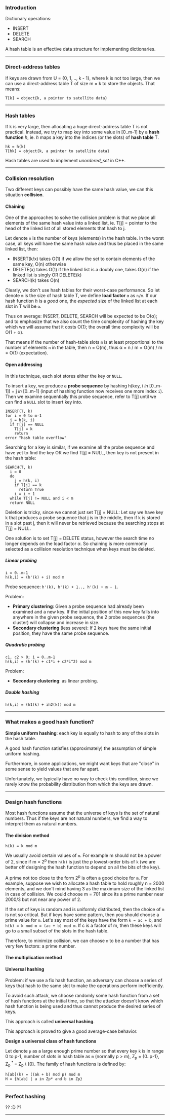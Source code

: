 ### Introduction

Dictionary operations:
  - INSERT
  - DELETE
  - SEARCH

A hash table is an effective data structure for implementing dictionaries.

---

### Direct-address tables

If keys are drawn from U = {0, 1, .., k - 1}, where k is not too large, then we can use a direct-address table T of size m = k to store the objects. That means:

```
T[k] = object{k, a pointer to satellite data}
```

---

### Hash tables

If k is very large, then allocating a huge direct-address table T is not practical. Instead, we try to map key into some value in [0..m-1] by a **hash function** _h_, ie. _h_ maps a key into the indices (or the slots) of **hash table** T.

```
hk = h(k)
T[hk] = object{k, a pointer to satellite data}
```

Hash tables are used to implement _unordered_set_ in C++.

---

### Collision resolution

Two different keys can possibly have the same hash value, we can this situation **collision**.

#### Chaining

One of the approaches to solve the collision problem is that we place all elements of the same hash value into a linked list, ie. T[j] = pointer to the head of the linked list of all stored elements that hash to j.

Let denote `n` is the number of keys (elements) in the hash table. In the worst case, all keys will have the same hash value and thus be placed in the same linked list, then:

  - INSERT(k/x) takes O(1) if we allow the set to contain elements of the same key, O(n) otherwise
  - DELETE(x) takes O(1) if the linked list is a doubly one, takes O(n) if the linked list is singly OR DELETE(k)
  - SEARCH(k) takes O(n)

Clearly, we don't use hash tables for their worst-case performance. So let denote `m` is the size of hash table T, we define **load factor** `α` as `n/m`. If our hash function _h_ is a _good_ one, the _expected_ size of the linked list at each slot in T will be `α`.

Thus on average: INSERT, DELETE, SEARCH will be expected to be O(α); and to emphasize that we also count the time complexity of hashing the key which we will assume that it costs O(1); the overall time complexity will be O(1 + α).

That means if the number of hash-table slots `m` is at least proportional to the number of elements `n` in the table, then n = O(m), thus α = n / m = O(m) / m = O(1) (expectation).

#### Open addressing

In this technique, each slot stores either the key or `NULL`.

To insert a key, we produce a **probe sequence** by hashing h(key, i _in_ [0..m-1]) = j _in_ [0..m-1] (input of hashing function now receives one more index `i`). Then we examine sequentially this probe sequence, refer to T[j] until we can find a `NULL` slot to insert key into.


```
INSERT(T, k)
for i = 0 to m-1
  j = h(k, i)
  if T[j] == NULL
    T[j] = k
    return
error "hash table overflow"
```

Searching for a key is similar, if we examine all the probe sequence and have yet to find the key OR we find T[j] = NULL, then key is not present in the hash table:

```
SEARCH(T, k)
  i = 0
  do
    j = h(k, i)
    if T[j] == k
      return True
    i = i + 1
  while T[j] != NULL and i < m
  return NULL
```

Deletion is tricky, since we cannot just set T[j] = NULL: Let say we have key k that produces a probe sequence that j is in the middle, then if k is stored in a slot past j, then it will never be retrieved because the searching stops at T[j] = NULL.

One solution is to set T[j] = DELETE status, however the search time no longer depends on the load factor α. So chaining is more commonly selected as a collision resolution technique when keys must be deleted.

##### Linear probing

```
i = 0..m-1
h(k,i) = (h'(k) + i) mod m
```

Probe sequence: `h'(k), h'(k) + 1.., h'(k) + m - 1`.

Problem:
  - **Primary clustering**: Given a probe sequence had already been examined and a new key. If the initial position of this new key falls into anywhere in the given probe sequence, the 2 probe sequences (the cluster) will collapse and increase in size.
  - **Secondary clustering** (less severe): If 2 keys have the same initial position, they have the same probe sequence.

##### Quadratic probing

```
c1, c2 > 0; i = 0..m-1
h(k,i) = (h'(k) + c1*i + c2*i^2) mod m
```

Problem:
  - **Secondary clustering**: as linear probing.

##### Double hashing

```
h(k,i) = (h1(k) + ih2(k)) mod m
```

---

### What makes a good hash function?

**Simple uniform hashing**: each key is equally to hash to any of the slots in the hash table.

A good hash function satisfies (approximately) the assumption of simple uniform hashing.

Furthermore, in some applications, we might want keys that are "close" in some sense to yield values that are far apart.

Unfortunately, we typically have no way to check this condition, since we rarely know the probability distribution from which the keys are drawn.

---

### Design hash functions

Most hash functions assume that the universe of keys is the set of natural numbers. Thus if the keys are not natural numbers, we find a way to interpret them as natural numbers.

#### The division method

```
h(k) = k mod m
```

We usually avoid certain values of `m`. For example m should not be a power of 2, since if m = 2<sup>p</sup> then `h(k)` is just the _p_ lowest-order bits of `k` (we are better off designing the hash function to depend on all the bits of the key).

A prime not too close to the form 2<sup>p</sup> is often a good choice for `m`. For example, suppose we wish to allocate a hash table to hold roughly n = 2000 elements, and we don't mind having 3 as the maximum size of the linked list in case of collision. We could choose m = 701 since its a prime number near 2000/3 but not near any power of 2.

If the set of keys is random and is uniformly distributed, then the choice of `m` is not so critical. But if keys have some pattern, then you should choose a prime value for `m`. Let's say most of the keys have the form `k = ac + b`, and `h(k) = k mod m = (ac + b) mod m`. If c is a factor of m, then these keys will go to a small subset of the slots in the hash table.

Therefore, to minimize collision, we can choose `m` to be a number that has very few factors: a prime number.

#### The multiplication method

#### Universal hashing

Problem: if we use a fix hash function, an adversary can choose a series of keys that hash to the same slot to make the operations perform inefficiently.

To avoid such attack, we choose randomly some hash function from a set of hash functions at the initial time, so that the attacker doesn't know which hash function is being used and thus cannot produce the desired series of keys.

This approach is called **universal hashing**.

This approach is proved to give a good average-case behavior.

**Design a universal class of hash functions**

Let denote `p` as a large enough prime number so that every key `k` is in range 0 to p-1, number of slots in hash table as `m` (normally p > m), Z<sub>p</sub> = {0..p-1}, Z<sub>p</sub><sup> * </sup> = Z<sub>p</sub> \ {0}. The family of hash functions is defined by:

```
h[ab](k) = ((ak + b) mod p) mod m
H = {h[ab] | a in Zp* and b in Zp}
```

---

### Perfect hashing

?? :D ??

---
